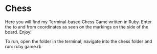 # Chess

Here you will find my Terminal-based Chess Game written in Ruby. Enter the to and from coordinates as seen on the markings on the side of the board. Enjoy!

To run, open the folder in the terminal, navigate into the chess folder and run: ruby game.rb  
